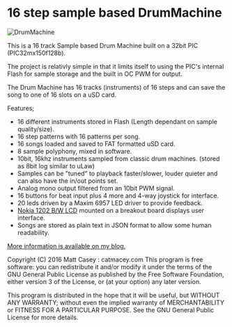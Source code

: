 16 step sample based DrumMachine
================================

![DrumMachine](https://catmacey.files.wordpress.com/2013/08/img_36251.jpg?w=869)

This is a 16 track Sample based Drum Machine built on a 32bit PIC (PIC32mx150f128b).

The project is relativly simple in that it limits itself to using the PIC's internal Flash for sample storage and the built in OC PWM for output. 

The Drum Machine has 16 tracks (instruments) of 16 steps and can save the song to one of 16 slots on a uSD card.

Features;

* 16 different instruments stored in Flash (Length dependant on sample quality/size).
* 16 step patterns with 16 patterns per song.
* 16 songs loaded and saved to FAT formatted uSD card.
* 8 sample polyphony, mixed in software.
* 10bit, 16khz instruments sampled from classic drum machines. (stored as 8bit log similar to uLaw)
* Samples can be "tuned" to playback faster/slower, louder quieter and can also have the in/out points set.
* Analog mono output filtered from an 10bit PWM signal.
* 16 buttons for beat input plus 4 more and 4-way joystick for interface.
* 20 leds driven by a Maxim 6957 LED driver to provide feedback.
* [Nokia 1202 B/W LCD](https://github.com/Catmacey/Nokia1202LCD-breakout) mounted on a breakout board displays user interface.
* Songs are stored as plain text in JSON format to allow some human readability.


[More information is available on my blog.](https://catmacey.wordpress.com/tag/drum-machine/)


Copyright (C) 2016 Matt Casey : catmacey.com
This program is free software: you can redistribute it and/or modify it under the terms of the GNU General Public License as published by the Free Software Foundation, either version 3 of the License, or (at your option) any later version.
	
This program is distributed in the hope that it will be useful, but WITHOUT ANY WARRANTY; without even the implied warranty of MERCHANTABILITY or FITNESS FOR A PARTICULAR PURPOSE.  See the GNU General Public License for more details.

